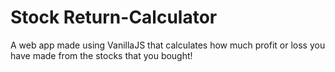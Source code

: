 # Stock Return-Calculator
 A web app made using VanillaJS that calculates how much profit or loss you have made from the stocks that you bought!
